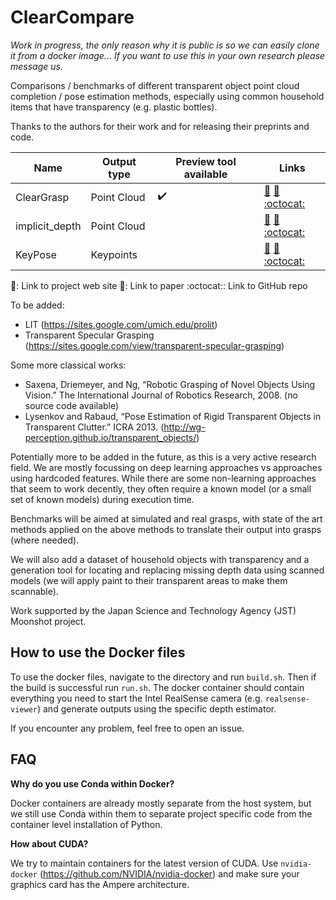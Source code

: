 # ClearCompare

_Work in progress, the only reason why it is public is so we can easily clone it from a docker image... If you want to use this in your own research please message us._

Comparisons / benchmarks of different transparent object point cloud completion / pose estimation methods, especially using common household items that have transparency (e.g. plastic bottles).

Thanks to the authors for their work and for releasing their preprints and code.

| Name            | Output type | Preview tool available | Links |
| --------------- | ----------- | ---------------------- | ----- |
| ClearGrasp      | Point Cloud | :heavy_check_mark:     | [:paperclip:](https://sites.google.com/view/cleargrasp) [:notebook:](https://arxiv.org/abs/1910.02550) [:octocat:](https://github.com/Shreeyak/cleargrasp) |
| implicit\_depth | Point Cloud |                        | [:paperclip:](https://research.nvidia.com/publication/2021-03_RGB-D-Local-Implicit) [:notebook:](https://arxiv.org/abs/2104.00622) [:octocat:](https://github.com/NVlabs/implicit_depth) |
| KeyPose         | Keypoints   |                        | [:paperclip:](https://sites.google.com/view/keypose) [:notebook:](https://arxiv.org/abs/1912.02805)  [:octocat:](https://github.com/google-research/google-research/tree/master/keypose) |

:paperclip:: Link to project web site
:notebook:: Link to paper
:octocat:: Link to GitHub repo

To be added:
* LIT (https://sites.google.com/umich.edu/prolit)
* Transparent Specular Grasping (https://sites.google.com/view/transparent-specular-grasping)

Some more classical works:
* Saxena, Driemeyer, and Ng, “Robotic Grasping of Novel Objects Using Vision.” The International Journal of Robotics Research, 2008. (no source code available)
* Lysenkov and Rabaud, “Pose Estimation of Rigid Transparent Objects in Transparent Clutter.” ICRA 2013. (http://wg-perception.github.io/transparent_objects/)


Potentially more to be added in the future, as this is a very active research field. We are mostly focussing on deep learning approaches vs approaches using hardcoded features. While there are some non-learning approaches that seem to work decently, they often require a known model (or a small set of known models) during execution time.

Benchmarks will be aimed at simulated and real grasps, with state of the art methods applied on the above methods to translate their output into grasps (where needed).

We will also add a dataset of household objects with transparency and a generation tool for locating and replacing missing depth data using scanned models (we will apply paint to their transparent areas to make them scannable).

Work supported by the Japan Science and Technology Agency (JST) Moonshot project.

## How to use the Docker files

To use the docker files, navigate to the directory and run `build.sh`. Then if the build is successful run `run.sh`. The docker container should contain everything you need to start the Intel RealSense camera (e.g. `realsense-viewer`) and generate outputs using the specific depth estimator.

If you encounter any problem, feel free to open an issue.

## FAQ

**Why do you use Conda within Docker?**

Docker containers are already mostly separate from the host system, but we still use Conda within them to separate project specific code from the container level installation of Python.

**How about CUDA?**

We try to maintain containers for the latest version of CUDA. Use `nvidia-docker` (https://github.com/NVIDIA/nvidia-docker) and make sure your graphics card has the Ampere architecture.
